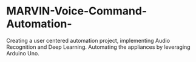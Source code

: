 # MARVIN-Voice-Command-Automation-
Creating a user centered automation project, implementing Audio Recognition and Deep Learning. Automating the appliances by leveraging Arduino Uno.

